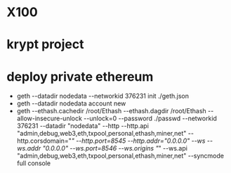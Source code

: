 # X100
# krypt project
# deploy private ethereum
- geth --datadir nodedata --networkid 376231 init ./geth.json
- geth --datadir nodedata account new
- geth  --ethash.cachedir /root/Ethash --ethash.dagdir /root/Ethash --allow-insecure-unlock  --unlock=0  --password  ./passwd  --networkid  376231  --datadir  "nodedata"  --http --http.api "admin,debug,web3,eth,txpool,personal,ethash,miner,net" --http.corsdomain="*" --http.port=8545 --http.addr="0.0.0.0"  --ws --ws.addr "0.0.0.0" --ws.port=8546 --ws.origins "*" --ws.api "admin,debug,web3,eth,txpool,personal,ethash,miner,net" --syncmode full console
